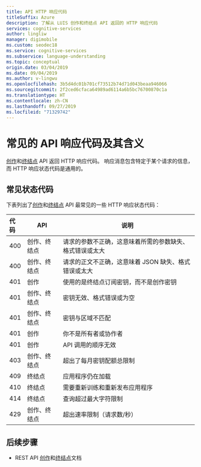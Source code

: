 ```yaml
---
title: API HTTP 响应代码
titleSuffix: Azure
description: 了解从 LUIS 创作和终结点 API 返回的 HTTP 响应代码
services: cognitive-services
author: lingliw
manager: digimobile
ms.custom: seodec18
ms.service: cognitive-services
ms.subservice: language-understanding
ms.topic: conceptual
origin.date: 03/04/2019
ms.date: 09/04/2019
ms.author: v-lingwu
ms.openlocfilehash: 3b5d4dc01b701cf73512b74d71d043beaa946066
ms.sourcegitcommit: 2f2ced6cfaca64989ad6114a6b5bc76700870c1a
ms.translationtype: HT
ms.contentlocale: zh-CN
ms.lasthandoff: 09/27/2019
ms.locfileid: "71329742"
---
```

# <a name="common-api-response-codes-and-their-meaning"></a>常见的 API 响应代码及其含义

[创作](https://aka.ms/luis-authoring-apis)和[终结点](https://aka.ms/luis-endpoint-apis) API 返回 HTTP 响应代码。 响应消息包含特定于某个请求的信息，而 HTTP 响应状态代码是通用的。 

## <a name="common-status-codes"></a>常见状态代码
下表列出了[创作](https://aka.ms/luis-authoring-apis)和[终结点](https://aka.ms/luis-endpoint-apis) API 最常见的一些 HTTP 响应状态代码：

|代码|API|说明|
|:--|--|--|
|400|创作、终结点|请求的参数不正确，这意味着所需的参数缺失、格式错误或太大|
|400|创作、终结点|请求的正文不正确，这意味着 JSON 缺失、格式错误或太大|
|401|创作|使用的是终结点订阅密钥，而不是创作密钥|
|401|创作、终结点|密钥无效、格式错误或为空|
|401|创作、终结点| 密钥与区域不匹配|
|401|创作|你不是所有者或协作者|
|401|创作|API 调用的顺序无效|
|403|创作、终结点|超出了每月密钥配额总限制|
|409|终结点|应用程序仍在加载|
|410|终结点|需要重新训练和重新发布应用程序|
|414|终结点|查询超过最大字符限制|
|429|创作、终结点|超出速率限制（请求数/秒）|

## <a name="next-steps"></a>后续步骤

* REST API [创作](https://westus.dev.cognitive.microsoft.com/docs/services/5890b47c39e2bb17b84a55ff/operations/5890b47c39e2bb052c5b9c2f)和[终结点](https://westus.dev.cognitive.microsoft.com/docs/services/5819c76f40a6350ce09de1ac/operations/5819c77140a63516d81aee78)文档




